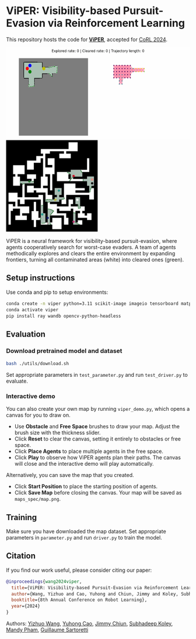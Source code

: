 # ViPER: Visibility-based Pursuit-Evasion via Reinforcement Learning

This repository hosts the code for [**ViPER**](https://openreview.net/pdf?id=EPujQZWemk), accepted for [CoRL 2024](https://www.corl.org/).

<div>
   <img src="utils/media/demo.gif" height="250"/>
   <img src="utils/media/demo_large.gif" height="250"/>
</div>

ViPER is a neural framework for visibility-based pursuit-evasion, where agents cooperatively search for worst-case evaders.
A team of agents methodically explores and clears the entire environment by expanding frontiers, turning all contaminated areas (white) into cleared ones (green).

## Setup instructions

Use conda and pip to setup environments:

```bash
conda create -n viper python=3.11 scikit-image imageio tensorboard matplotlib pytorch pytorch-cuda=11.8 -c pytorch -c nvidia -y
conda activate viper
pip install ray wandb opencv-python-headless
```

## Evaluation

### Download pretrained model and dataset

```bash
bash ./utils/download.sh
```

Set appropriate parameters in `test_parameter.py` and run `test_driver.py` to evaluate.

### Interactive demo

You can also create your own map by running `viper_demo.py`, which opens a canvas for you to draw on.

- Use **Obstacle** and **Free Space** brushes to draw your map. Adjust the brush size with the thickness slider.
- Click **Reset** to clear the canvas, setting it entirely to obstacles or free space.
- Click **Place Agents** to place multiple agents in the free space.
- Click **Play** to observe how ViPER agents plan their paths. The canvas will close and the interactive demo will play automatically.

Alternatively, you can save the map that you created.

- Click **Start Position** to place the starting position of agents.
- Click **Save Map** before closing the canvas. Your map will be saved as `maps_spec/map.png`. 

## Training

Make sure you have downloaded the map dataset.
Set appropriate parameters in `parameter.py` and run `driver.py` to train the model.


## Citation

If you find our work useful, please consider citing our paper:

```bibtex
@inproceedings{wang2024viper,
  title={ViPER: Visibility-based Pursuit-Evasion via Reinforcement Learning},
  author={Wang, Yizhuo and Cao, Yuhong and Chiun, Jimmy and Koley, Subhadeep and Pham, Mandy and Sartoretti, Guillaume},
  booktitle={8th Annual Conference on Robot Learning},
  year={2024}
}
```

Authors:
[Yizhuo Wang](https://www.yizhuo-wang.com/),
[Yuhong Cao](https://www.yuhongcao.online/),
[Jimmy Chiun](https://www.linkedin.com/in/jimmychiun/),
[Subhadeep Koley](https://www.linkedin.com/in/subhadeep-koley-70251b1bb/),
[Mandy Pham](https://www.linkedin.com/in/phamandy24/),
[Guillaume Sartoretti](https://cde.nus.edu.sg/me/staff/sartoretti-guillaume-a/)
